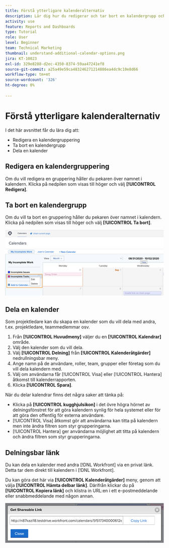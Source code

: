 ```yaml
---
title: Förstå ytterligare kalenderalternativ
description: Lär dig hur du redigerar och tar bort en kalendergrupp och hur du delar en kalender.
activity: use
feature: Reports and Dashboards
type: Tutorial
role: User
level: Beginner
team: Technical Marketing
thumbnail: understand-additional-calendar-options.png
jira: KT-10023
exl-id: 329e8288-d2ec-4350-8374-59aa47241ef8
source-git-commit: a25a49e59ca483246271214886ea4dc9c10e8d66
workflow-type: tm+mt
source-wordcount: '326'
ht-degree: 0%

---
```


# Förstå ytterligare kalenderalternativ

I det här avsnittet får du lära dig att:

* Redigera en kalendergruppering
* Ta bort en kalendergrupp
* Dela en kalender

## Redigera en kalendergruppering

Om du vill redigera en gruppering håller du pekaren över namnet i kalendern. Klicka på nedpilen som visas till höger och välj **[!UICONTROL Redigera]**.

## Ta bort en kalendergrupp

Om du vill ta bort en gruppering håller du pekaren över namnet i kalendern. Klicka på nedpilen som visas till höger och välj **[!UICONTROL Ta bort]**.

![En bild av en skärm med alternativet Ta bort kalendergruppering](assets/calendar-3-0.png)

## Dela en kalender

Som projektledare kan du skapa en kalender som du vill dela med andra, t.ex. projektledare, teammedlemmar osv.

1. Från **[!UICONTROL Huvudmeny]** väljer du en **[!UICONTROL Kalendrar]** område.
1. Välj den kalender som du vill dela.
1. Välj **[!UICONTROL Delning]** från **[!UICONTROL Kalenderåtgärder]** nedrullningsbar meny.
1. Ange namn på de användare, roller, team, grupper eller företag som du vill dela kalendern med.
1. Välj om användarna får [!UICONTROL Visa] eller [!UICONTROL Hantera] åtkomst till kalenderrapporten.
1. Klicka **[!UICONTROL Spara]**.

När du delar kalendrar finns det några saker att tänka på:

* Klicka på **[!UICONTROL kugghjulsikon]** i det övre högra hörnet av delningsfönstret för att göra kalendern synlig för hela systemet eller för att göra den offentlig för externa användare.
* [!UICONTROL Visa] åtkomst gör att användarna kan titta på kalendern men inte ändra filtren som styr grupperingarna.
* [!UICONTROL Hantera] ger användarna möjlighet att titta på kalendern och ändra filtren som styr grupperingarna.

## Delningsbar länk

Du kan dela en kalender med andra [!DNL Workfront] via en privat länk. Detta tar dem direkt till kalendern i [!DNL Workfront].

Du kan göra det här via **[!UICONTROL Kalenderåtgärder]** meny, genom att välja **[!UICONTROL Hämta delbar länk]**. Därifrån klickar du på **[!UICONTROL Kopiera länk]** och klistra in URL:en i ett e-postmeddelande eller snabbmeddelande med någon annan.

![En bild av en [!UICONTROL Hämta delbar länk] screen](assets/calendar-3-1.png)
